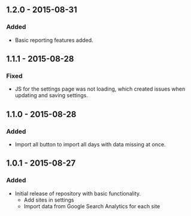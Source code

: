 ## 1.2.0 - 2015-08-31
### Added
- Basic reporting features added.
## 1.1.1 - 2015-08-28
### Fixed
- JS for the settings page was not loading, which created issues when updating and saving settings.
## 1.1.0 - 2015-08-28
### Added
- Import all button to import all days with data missing at once.
## 1.0.1 - 2015-08-27
### Added
- Initial release of repository with basic functionality.
  - Add sites in settings
  - Import data from Google Search Analytics for each site
